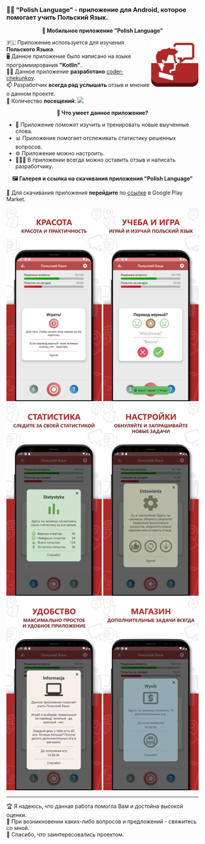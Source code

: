 ### 👨‍🎓 "Polish Language" - приложение для Android, которое помогает учить Польский Язык.


 <p align="center">
 📱<b> Мобильное приложение "Polish Language"</b>  
 </p>
 
 <img align="right" alt="GIF" src="https://github.com/coder-chekunkov/polish-language/blob/master/wiki_images/logo.png" width="125" />
 
 🇵🇱 Приложение используется для изучения **Польского Языка**. <br/>
🖥️ Данное приложение было написано на языке программирования **"Kotlin"**. <br/>
🧑‍💻 Данное приложение **разработано** [coder-chekunkov](https://github.com/coder-chekunkov). <br/>
📫 Разработчик **всегда рад услышать** отзыв и мнение о данном проекте. <br/>
👀 Количество **посещений**: ![](https://visitor-badge.glitch.me/badge?page_id=coder-chekunkov.polish-language)
 
  <p align="center">
   <b> 🔋 Что умеет данное приложение?</b>  
 </p>
  
 - 📖 Приложение поможет изучить и тренировать новые выученные слова.
 - 📊 Приложение помогает отслеживать статистику решенных вопросов.
 - ⚙️ Приложение можно настроить.
 - 🧑‍🤝‍🧑 В приложении всегда можно оставить отзыв и написать разработчику.
 
  <p align="center">
   <b> 🖼️ Галерея и ссылка на скачивания приложения "Polish Language" </b>  
</p>

 🔗 Для скачивания приложения **перейдите** по [ссылке](https://play.google.com/store/apps/developer?id=AC+Project.&hl=ru&gl=US) в Google Play Market.
 
 <p align="center">
 <img alt="GIF" src="https://github.com/coder-chekunkov/polish-language/blob/master/wiki_images/001.png" width="250"/>
 <img alt="GIF" src="https://github.com/coder-chekunkov/polish-language/blob/master/wiki_images/002.png" width="250"/>
 <img alt="GIF" src="https://github.com/coder-chekunkov/polish-language/blob/master/wiki_images/003.png" width="250"/>
 <img alt="GIF" src="https://github.com/coder-chekunkov/polish-language/blob/master/wiki_images/004.png" width="250"/>
 <img alt="GIF" src="https://github.com/coder-chekunkov/polish-language/blob/master/wiki_images/005.png" width="250"/>
 <img alt="GIF" src="https://github.com/coder-chekunkov/polish-language/blob/master/wiki_images/006.png" width="250"/>
</p>
 
 
 ---
 
🏆 Я надеюсь, что данная работа помогла Вам и достойна высокой оценки. <br/>
📧 При возникновении каких-либо вопросов и предложений - свяжитесь со мной. <br/>
🤝 Спасибо, что заинтересовались проектом.
